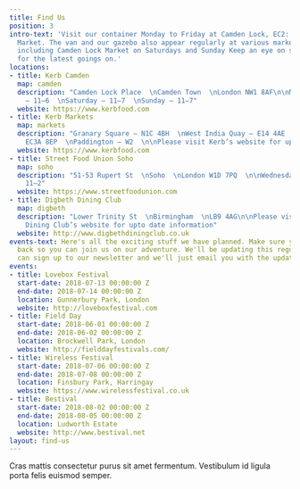 ```yaml
---
title: Find Us
position: 3
intro-text: 'Visit our container Monday to Friday at Camden Lock, EC2: just off Camden
  Market. The van and our gazebo also appear regularly at various markets across London
  including Camden Lock Market on Saturdays and Sunday Keep an eye on social channels
  for the latest goings on.'
locations:
- title: Kerb Camden
  map: camden
  description: "Camden Lock Place  \nCamden Town  \nLondon NW1 8AF\n\nMonday - Friday
    — 11—6  \nSaturday — 11—7  \nSunday — 11—7"
  website: https://www.kerbfood.com
- title: Kerb Markets
  map: markets
  description: "Granary Square — N1C 4BH  \nWest India Quay — E14 4AE  \nGherkin —
    EC3A 8EP  \nPaddington — W2  \n\nPlease visit Kerb’s website for up to date information"
  website: https://www.kerbfood.com
- title: Street Food Union Soho
  map: soho
  description: "51-53 Rupert St  \nSoho  \nLondon W1D 7PQ  \n\nWednesday-Friday —
    11—2"
  website: https://www.streetfoodunion.com
- title: Digbeth Dining Club
  map: digbeth
  description: "Lower Trinity St  \nBirmingham  \nLB9 4AG\n\nPlease visit Digbeth
    Dining Club’s website for upto date information"
  website: http://www.digbethdiningclub.co.uk
events-text: Here's all the exciting stuff we have planned. Make sure you keep checking
  back so you can join us on our adventure. We'll be updating this regularly or you
  can sign up to our newsletter and we'll just email you with the updates.
events:
- title: Lovebox Festival
  start-date: 2018-07-13 00:00:00 Z
  end-date: 2018-07-14 00:00:00 Z
  location: Gunnerbury Park, London
  website: http://loveboxfestival.com
- title: Field Day
  start-date: 2018-06-01 00:00:00 Z
  end-date: 2018-06-02 00:00:00 Z
  location: Brockwell Park, London
  website: http://fielddayfestivals.com/
- title: Wireless Festival
  start-date: 2018-07-06 00:00:00 Z
  end-date: 2018-07-08 00:00:00 Z
  location: Finsbury Park, Harringay
  website: https://www.wirelessfestival.co.uk
- title: Bestival
  start-date: 2018-08-02 00:00:00 Z
  end-date: 2018-08-05 00:00:00 Z
  location: Ludworth Estate
  website: http://www.bestival.net
layout: find-us
---
```


Cras mattis consectetur purus sit amet fermentum. Vestibulum id ligula porta felis euismod semper.